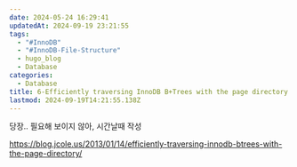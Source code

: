 ```yaml
---
date: 2024-05-24 16:29:41
updatedAt: 2024-09-19 23:21:55
tags:
  - "#InnoDB"
  - "#InnoDB-File-Structure"
  - hugo_blog
  - Database
categories:
  - Database
title: 6-Efficiently traversing InnoDB B+Trees with the page directory
lastmod: 2024-09-19T14:21:55.138Z
---
```

당장.. 필요해 보이지 않아, 시간날때 작성

https://blog.jcole.us/2013/01/14/efficiently-traversing-innodb-btrees-with-the-page-directory/
